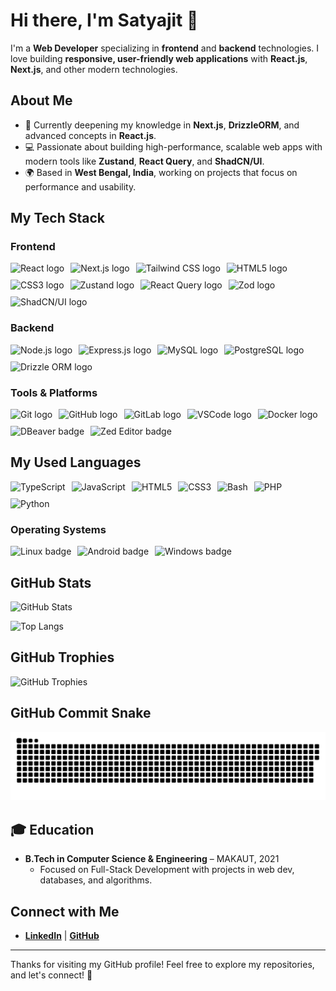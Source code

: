 # Hi there, I'm Satyajit 👋

I'm a **Web Developer** specializing in **frontend** and **backend** technologies. I love building **responsive, user-friendly web applications** with **React.js**, **Next.js**, and other modern technologies.

## About Me

- 🌱 Currently deepening my knowledge in **Next.js**, **DrizzleORM**, and advanced concepts in **React.js**.
- 💻 Passionate about building high-performance, scalable web apps with modern tools like **Zustand**, **React Query**, and **ShadCN/UI**.
- 🌍 Based in **West Bengal, India**, working on projects that focus on performance and usability.

##  My Tech Stack

### Frontend

<div style="display: flex; flex-wrap: wrap; justify-content: start; gap: 10px;">
    <img src="https://img.shields.io/badge/-React.js-61DAFB?logo=react&logoColor=black" alt="React logo" />
    <img src="https://img.shields.io/badge/-Next.js-000000?logo=next.js&logoColor=white" alt="Next.js logo" />
    <img src="https://img.shields.io/badge/-Tailwind%20CSS-38BDF8?logo=tailwind-css&logoColor=white" alt="Tailwind CSS logo" />
    <img src="https://img.shields.io/badge/-HTML5-E34F26?logo=html5&logoColor=white" alt="HTML5 logo" />
    <img src="https://img.shields.io/badge/-CSS3-1572B6?logo=css3&logoColor=white" alt="CSS3 logo" />
    <img src="https://img.shields.io/badge/-Zustand-F5A623?logo=zustand&logoColor=white" alt="Zustand logo" />
    <img src="https://img.shields.io/badge/-React%20Query-FF4154?logo=react-query&logoColor=white" alt="React Query logo" />
    <img src="https://img.shields.io/badge/-Zod-2E4A7B?logo=zod&logoColor=white" alt="Zod logo" />
    <img src="https://img.shields.io/badge/-ShadCN%20UI-0D1F2B?logo=shadcn&logoColor=white" alt="ShadCN/UI logo" />
</div>

### Backend

<div style="display: flex; flex-wrap: wrap; justify-content: start; gap: 10px;">
    <img src="https://img.shields.io/badge/-Node.js-339933?logo=node.js&logoColor=white" alt="Node.js logo" />
    <img src="https://img.shields.io/badge/-Express.js-000000?logo=express&logoColor=white" alt="Express.js logo" />
    <img src="https://img.shields.io/badge/-MySQL-4479A1?logo=mysql&logoColor=white" alt="MySQL logo" />
    <img src="https://img.shields.io/badge/-PostgreSQL-336791?logo=postgresql&logoColor=white" alt="PostgreSQL logo" />
    <img src="https://img.shields.io/badge/-DrizzleORM-4B8B3B?logo=drizzle&logoColor=white" alt="Drizzle ORM logo" />
</div>

### Tools & Platforms

<div style="display: flex; flex-wrap: wrap; justify-content: start; gap: 10px;">
    <img src="https://img.shields.io/badge/-Git-F05032?logo=git&logoColor=white" alt="Git logo" />
    <img src="https://img.shields.io/badge/-GitHub-181717?logo=github&logoColor=white" alt="GitHub logo" />
    <img src="https://img.shields.io/badge/-GitLab-FCA121?logo=gitlab&logoColor=white" alt="GitLab logo" />
    <img src="https://img.shields.io/badge/-VS%20Code-0078D4?logo=visual-studio-code&logoColor=white" alt="VSCode logo" />
    <img src="https://img.shields.io/badge/-Docker-2496ED?logo=docker&logoColor=white" alt="Docker logo" />
    <img src="https://img.shields.io/badge/-DBeaver-4C6A92?logo=dbeaver&logoColor=white" alt="DBeaver badge" />
    <img src="https://img.shields.io/badge/-Zed-333333?logo=zed&logoColor=white" alt="Zed Editor badge" />
</div>


## My Used Languages

<div style="display: flex; flex-wrap: wrap; justify-content: start; gap: 10px;">
    <img src="https://img.shields.io/badge/-TypeScript-3178C6?logo=typescript&logoColor=white" alt="TypeScript" />
    <img src="https://img.shields.io/badge/-JavaScript-F7DF1E?logo=javascript&logoColor=black" alt="JavaScript" />
    <img src="https://img.shields.io/badge/-HTML5-E34F26?logo=html5&logoColor=white" alt="HTML5" />
    <img src="https://img.shields.io/badge/-CSS3-1572B6?logo=css3&logoColor=white" alt="CSS3" />
    <img src="https://img.shields.io/badge/-Bash-4EAA25?logo=gnubash&logoColor=white" alt="Bash" />
    <img src="https://img.shields.io/badge/-PHP-777BB4?logo=php&logoColor=white" alt="PHP" />
    <img src="https://img.shields.io/badge/-Python-3776AB?logo=python&logoColor=white" alt="Python" />
</div>

### Operating Systems

<div style="display: flex; flex-wrap: wrap; justify-content: start; gap: 10px;">
    <img src="https://img.shields.io/badge/-Linux-FCC624?logo=linux&logoColor=black" alt="Linux badge" />
    <img src="https://img.shields.io/badge/-Android-3DDC84?logo=android&logoColor=white" alt="Android badge" />
    <img src="https://img.shields.io/badge/-Windows-0078D6?logo=windows&logoColor=white" alt="Windows badge" />
</div>

## GitHub Stats

![GitHub Stats](https://github-readme-stats.vercel.app/api?username=Its-Satyajit&show_icons=true&hide_title=true&count_private=true&hide=prs&theme=transparent)

![Top Langs](https://github-readme-stats.vercel.app/api/top-langs/?username=Its-Satyajit&langs_count=5&theme=transparent)

## GitHub Trophies

![GitHub Trophies](https://github-profile-trophy.vercel.app/?username=Its-Satyajit&theme=gruvbox&no-frame=true)

## GitHub Commit Snake

![Commit Snake](https://raw.githubusercontent.com/Its-Satyajit/Its-Satyajit/output/github-contribution-grid-snake.svg)

## 🎓 Education

- **B.Tech in Computer Science & Engineering** – MAKAUT, 2021
   - Focused on Full-Stack Development with projects in web dev, databases, and algorithms.


## Connect with Me

- **[LinkedIn](https://www.linkedin.com/in/satyajit0013/)** | **[GitHub](https://github.com/Its-Satyajit)**

---

Thanks for visiting my GitHub profile! Feel free to explore my repositories, and let's connect! 🚀
